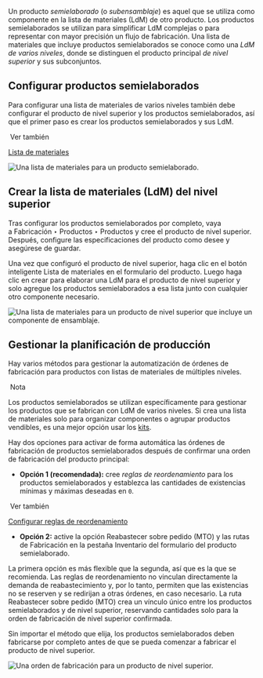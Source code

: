 Un producto _semielaborado_ (o _subensamblaje_) es aquel que se utiliza como componente en la lista de materiales (LdM) de otro producto. Los productos semielaborados se utilizan para simplificar LdM complejas o para representar con mayor precisión un flujo de fabricación. Una lista de materiales que incluye productos semielaborados se conoce como una _LdM de varios niveles_, donde se distinguen el producto principal _de nivel superior_ y sus subconjuntos.

## Configurar productos semielaborados[](https://www.odoo.com/documentation/17.0/es/applications/inventory_and_mrp/manufacturing/advanced_configuration/sub_assemblies.html#configure-semi-finished-products "Enlazar permanentemente con este título")

Para configurar una lista de materiales de varios niveles también debe configurar el producto de nivel superior y los productos semielaborados, así que el primer paso es crear los productos semielaborados y sus LdM.

 Ver también

[Lista de materiales](https://www.odoo.com/documentation/17.0/es/applications/inventory_and_mrp/manufacturing/basic_setup/bill_configuration.html)

![Una lista de materiales para un producto semielaborado.](https://www.odoo.com/documentation/17.0/es/_images/semifinished-product-bom.png)

## Crear la lista de materiales (LdM) del nivel superior[](https://www.odoo.com/documentation/17.0/es/applications/inventory_and_mrp/manufacturing/advanced_configuration/sub_assemblies.html#create-the-top-level-bill-of-materials-bom "Enlazar permanentemente con este título")

Tras configurar los productos semielaborados por completo, vaya a Fabricación ‣ Productos ‣ Productos y cree el producto de nivel superior. Después, configure las especificaciones del producto como desee y asegúrese de guardar.

Una vez que configuró el producto de nivel superior, haga clic en el botón inteligente Lista de materiales en el formulario del producto. Luego haga clic en crear para elaborar una LdM para el producto de nivel superior y solo agregue los productos semielaborados a esa lista junto con cualquier otro componente necesario.

![Una lista de materiales para un producto de nivel superior que incluye un componente de ensamblaje.](https://www.odoo.com/documentation/17.0/es/_images/custom-computer-bom.png)

## Gestionar la planificación de producción[](https://www.odoo.com/documentation/17.0/es/applications/inventory_and_mrp/manufacturing/advanced_configuration/sub_assemblies.html#manage-production-planning "Enlazar permanentemente con este título")

Hay varios métodos para gestionar la automatización de órdenes de fabricación para productos con listas de materiales de múltiples niveles.

 Nota

Los productos semielaborados se utilizan específicamente para gestionar los productos que se fabrican con LdM de varios niveles. Si crea una lista de materiales solo para organizar componentes o agrupar productos vendibles, es una mejor opción usar los [kits](https://www.odoo.com/documentation/17.0/es/applications/inventory_and_mrp/manufacturing/advanced_configuration/kit_shipping.html).

Hay dos opciones para activar de forma automática las órdenes de fabricación de productos semielaborados después de confirmar una orden de fabricación del producto principal:

- **Opción 1 (recomendada):** cree _reglas de reordenamiento_ para los productos semielaborados y establezca las cantidades de existencias mínimas y máximas deseadas en `0`.
    

 Ver también

[Configurar reglas de reordenamiento](https://www.odoo.com/documentation/17.0/es/applications/inventory_and_mrp/purchase/products/reordering.html)

- **Opción 2:** active la opción Reabastecer sobre pedido (MTO) y las rutas de Fabricación en la pestaña Inventario del formulario del producto semielaborado.
    

La primera opción es más flexible que la segunda, así que es la que se recomienda. Las reglas de reordenamiento no vinculan directamente la demanda de reabastecimiento y, por lo tanto, permiten que las existencias no se reserven y se redirijan a otras órdenes, en caso necesario. La ruta Reabastecer sobre pedido (MTO) crea un vínculo único entre los productos semielaborados y de nivel superior, reservando cantidades solo para la orden de fabricación de nivel superior confirmada.

Sin importar el método que elija, los productos semielaborados deben fabricarse por completo antes de que se pueda comenzar a fabricar el producto de nivel superior.

![Una orden de fabricación para un producto de nivel superior.](https://www.odoo.com/documentation/17.0/es/_images/semifinished-on-mo.png)